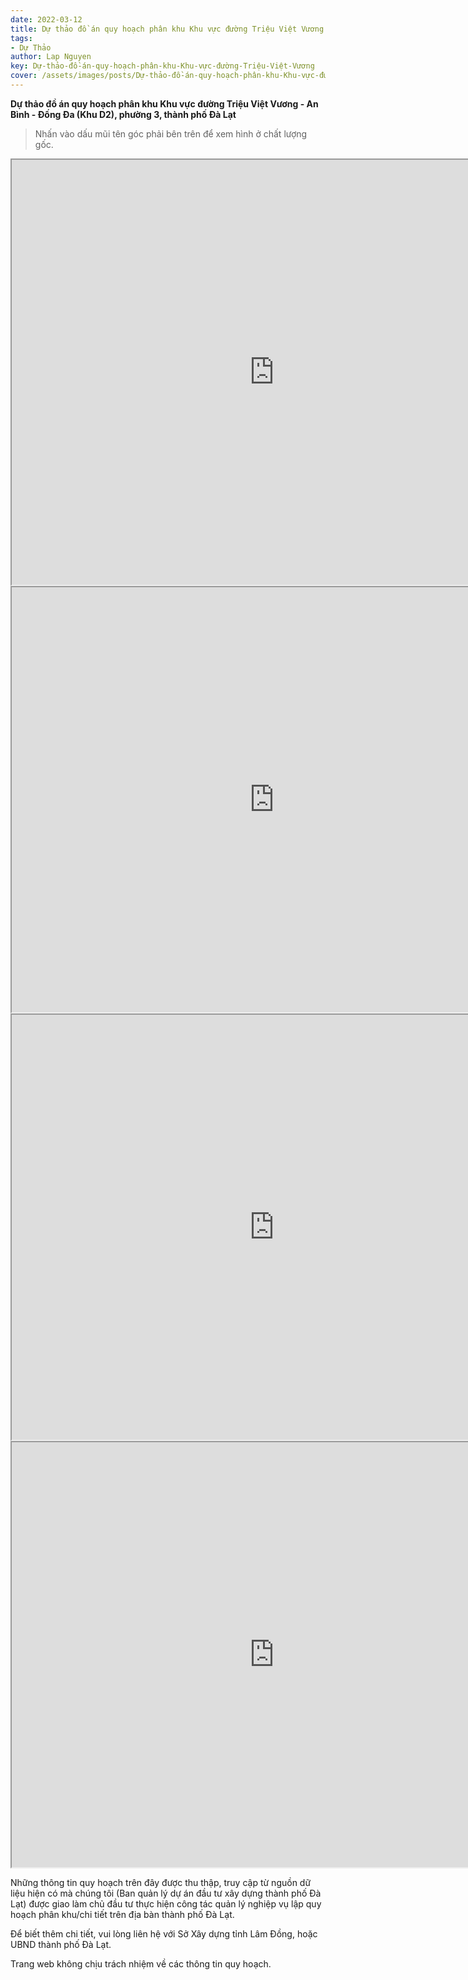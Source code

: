 ```yaml
---
date: 2022-03-12
title: Dự thảo đồ án quy hoạch phân khu Khu vực đường Triệu Việt Vương - An Bình - Đống Đa (Khu D2), phường 3, thành phố Đà Lạt
tags:
- Dự Thảo
author: Lap Nguyen
key: Dự-thảo-đồ-án-quy-hoạch-phân-khu-Khu-vực-đường-Triệu-Việt-Vương
cover: /assets/images/posts/Dự-thảo-đồ-án-quy-hoạch-phân-khu-Khu-vực-đường-Triệu-Việt-Vương---An-Bình---Đống-Đa-(Khu-D2),-phường-3,-thành-phố-Đà-Lạt.png
---
```


**Dự thảo đồ án quy hoạch phân khu Khu vực đường Triệu Việt Vương - An Bình - Đống Đa (Khu D2), phường 3, thành phố Đà Lạt**

> Nhấn vào dấu mũi tên góc phải bên trên để xem hình ở chất lượng gốc.

<iframe src="https://drive.google.com/file/d/13nxF_lBMwFY0ihycEXWjc7EO42-Yz3c9/preview" width="840" height="680"></iframe>
<iframe src="https://drive.google.com/file/d/1y16OdkQinN62SmY8Sme9Fy6uHEpU3u06/preview" width="840" height="680"></iframe>
<iframe src="https://drive.google.com/file/d/1dzgwU8MznOrIKYUO5vR7RRQAyQVMsRYB/preview" width="840" height="680"></iframe>
<iframe src="https://drive.google.com/file/d/11hNl0LIT7yf5Hq4VuKgjkT4vz322oMbY/preview" width="840" height="680"></iframe>

Những thông tin quy hoạch trên đây được thu thập, truy cập từ nguồn dữ liệu hiện có mà chúng tôi
(Ban quản lý dự án đầu tư xây dựng thành phố Đà Lạt) được giao làm chủ đầu tư thực hiện công tác quản lý nghiệp vụ
lập quy hoạch phân khu/chi tiết trên địa bàn thành phố Đà Lạt.

Để biết thêm chi tiết, vui lòng liên hệ với Sở Xây dựng tỉnh Lâm Đồng, hoặc UBND thành phố Đà Lạt.

Trang web không chịu trách nhiệm về các thông tin quy hoạch.
